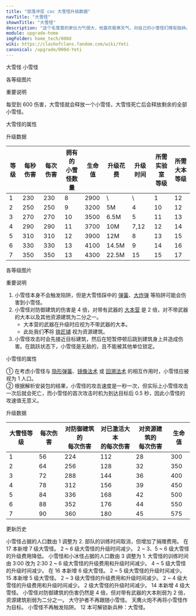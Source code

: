 ```yaml
---
title: "部落冲突 coc 大雪怪升级数据"
navTitle: "大雪怪"
shownTitle: "大雪怪"
description: "这个毛茸茸的家伙力气很大，他喜欢极寒天气，对自己的小雪怪们情有独钟。千万不要伤害大雪怪，否则小雪怪们会要你好看。"
module: upgrade-home
imgFolder: home_tech/000d
wiki: https://clashofclans.fandom.com/wiki/Yeti
canonical: /upgrade/000d-Yeti
---
```


<SwitchTabs contentClass="cp-unit-items" :stickyTabs="true" :pageTabs="true">
    <SwitchTab tabId="cp-unit-item-0" :activeTab="true">大雪怪</SwitchTab>
    <SwitchTab tabId="cp-unit-item-1">小雪怪</SwitchTab>
</SwitchTabs>

<!-- ↓↓↓ 大雪怪 ↓↓↓ -->
<SwitchTabGroup id="cp-unit-item-0" class="cp-unit-items">
<UnitInfo :folder="$frontmatter.imgFolder" imgSrc="Yeti_info.png" imgAlt="大雪怪"
    description="这个毛茸茸的家伙力气很大，他喜欢极寒天气，对自己的小雪怪们情有独钟。千万不要伤害大雪怪，否则小雪怪们会要你好看。" />

<SmallTitle>各等级图片</SmallTitle>

<Panel>
    <UnitImgGroup :folder="$frontmatter.imgFolder">
        <UnitImg imgTitle="1 级" imgSrc="Yeti1.png" />
        <UnitImg imgTitle="2 级" imgSrc="Yeti2.png" />
        <UnitImg imgTitle="3 - 4 级" imgSrc="Yeti3.png" />
        <UnitImg imgTitle="5 级" imgSrc="Yeti5.png" />
        <UnitImg imgTitle="6 级" imgSrc="Yeti6.png" />
        <UnitImg imgTitle="7 级" imgSrc="Yeti7.png" imgHd="Yeti7_hd.png" />
    </UnitImgGroup>
</Panel>

<SmallTitle>重要说明</SmallTitle>

每受到 600 伤害，大雪怪就会释放一个小雪怪，大雪怪死亡后会释放剩余的全部小雪怪。

<SmallTitle>大雪怪的属性</SmallTitle>

<UnitProperties>
    <UnitProperty pKey="部队类型" pValue="地面近战单位" />
    <UnitProperty pKey="攻击偏好" pValue="无" />
    <UnitProperty pKey="伤害类型" pValue="单体伤害" />
    <UnitProperty pKey="攻击的目标" pValue="仅地面目标" />
    <UnitProperty pKey="占据人口" pValue="18" />
    <UnitProperty pKey="移动速度" pValue="1.5 格/秒" />
    <UnitProperty pKey="攻击速度" pValue="1 秒/次" />
    <UnitProperty pKey="攻击距离" pValue="0.8 格" />
    <UnitProperty pKey="所需训练营等级" pValue="14" />
    <UnitProperty pKey="所需大本等级" pValue="12" />
    <UnitProperty pKey="训练时间" pValue="无" trainingSystem="2025" />
    <UnitProperty pKey="捐赠费用" pValue="9,9,27000,Elixir" :isDonationCost="true" />
</UnitProperties>

<SmallTitle>升级数据</SmallTitle>

<script setup>
const tableExtraInfo = [
    {
        "column": 5,
        "type": "cost",
        "gpClass": "research",
        "icon": "Elixir"
    },
    {
        "column": 6,
        "type": "time",
        "gpClass": "research"
    }
];
</script>

<UnitTable :tableExtraInfo="tableExtraInfo">

| 等级 |  每秒伤害 | 每次伤害 |拥有的<br>小雪怪数量| 生命值 | 升级花费|  升级时间  |所需实验室<br>等级|所需<br>大本等级|
| ---- |   ----   |   ----  |        ----       |  ---- |   ----  |    ----   |      ----      |     ----      |
|   1  |    230   |    230  |          8        |  2900 |      \  |     \     |        1       |      12       |
|   2  |    250   |    250  |          9        |  3200 |     5M  |     4     |       10       |      12       |
|   3  |    270   |    270  |         10        |  3500 |   6.5M  |     5     |       11       |      13       |
|   4  |    290   |    290  |         11        |  3700 |    10M  |     7,12  |       12       |      14       |
|   5  |    310   |    310  |         12        |  3900 |    12M  |     8     |       13       |      15       |
|   6  |    330   |    330  |         13        |  4100 |  14.5M  |     9     |       14       |      16       |
|   7  |    350   |    350  |         13        |  4300 |  22.5M  |    15     |       15       |      17       |
</UnitTable>
</SwitchTabGroup>

<!-- ↓↓↓ 小雪怪 ↓↓↓ -->
<SwitchTabGroup id="cp-unit-item-1" class="cp-unit-items">
<UnitInfo :folder="$frontmatter.imgFolder" imgSrc="Yetimite_info.png" imgAlt="小雪怪"
    description="这些小家伙看上去很可爱，但如果大雪怪受伤，他们会变得无比焦虑。如果大雪怪被伤到了一定程度，他们会义无反顾地涌向最近的防御建筑。" />

<SmallTitle>各等级图片</SmallTitle>

<Panel>
    <UnitImgGroup :folder="$frontmatter.imgFolder">
        <UnitImg imgTitle="1 级" imgSrc="Yetimi7te1.png" />
        <UnitImg imgTitle="2 级" imgSrc="Yetimite2.png" />
        <UnitImg imgTitle="3 - 5 级" imgSrc="Yetimite3.png" />
        <UnitImg imgTitle="6 级" imgSrc="Yetimite6.png" />
        <UnitImg imgTitle="7 级" imgSrc="Yetimite7.png" imgHd="Yetimite7_hd.png" />
    </UnitImgGroup>
</Panel>

<SmallTitle>重要说明</SmallTitle>

1. 小雪怪本身不会触发陷阱，但是大雪怪踩中的 [弹簧](/upgrade/0381-Spring-Trap)、[大炸弹](/upgrade/0383-Giant-Bomb) 等陷阱可能会伤害到小雪怪。
2. 小雪怪对防御建筑的伤害是 4 倍，对带有武器的 [大本营](/upgrade/0400-Town-Hall) 是 2 倍，对不带武器的大本以及其他资源建筑为二分之一。
    - 大本营的武器在升级时应视为不带武器的大本。
    - 此处我们**不**将 [铁匠铺](/upgrade/0488-Blacksmith) 视为资源建筑。
3. 小雪怪攻击时会先接近目标建筑，然后在短暂停顿后跳到建筑身上并造成伤害。在跳跃状态下，小雪怪是无敌的，且不能被其他单位锁定。

<SmallTitle>小雪怪的属性</SmallTitle>

<UnitProperties>
    <UnitProperty pKey="部队类型" pValue="地面辅助单位" />
    <UnitProperty pKey="攻击偏好1" pValue="防御建筑<br>(4 倍伤害)" />
    <UnitProperty pKey="攻击偏好2" pValue="激活的大本<br>(2 倍伤害)" />
    <UnitProperty pKey="攻击衰减" pValue="资源类建筑<br>(伤害减半)" />
    <UnitProperty pKey="伤害类型" pValue="范围伤害" />
    <UnitProperty pKey="伤害半径" pValue="0.8 格" />
    <UnitProperty pKey="攻击的目标" pValue="地面和空中目标" />
    <UnitProperty pKey="占据人口" pValue="1<sup>①</sup>" />
    <UnitProperty pKey="移动速度" pValue="3 格/秒" />
    <UnitProperty pKey="攻击时机" pValue="到达目标后 0.5 秒<sup>②</sup>" />
    <UnitProperty pKey="攻击距离" pValue="2.5 格" />
</UnitProperties>

① 在考虑小雪怪与 [隐形弹簧](/upgrade/0381-Spring-Trap)、[镜像法术](/upgrade/0105-Clone-Spell) 或 [回溯法术](/upgrade/0107-Recall-Spell) 的相互作用时，小雪怪应被视为 1 人口。<br>
② 根据解析安装包的结果，小雪怪的攻击速度是一秒一次，但实际上小雪怪攻击一次后就会死亡，而小雪怪的首次攻击时机为到达目标后 0.5 秒，因此小雪怪的攻速值无意义。

<SmallTitle>升级数据</SmallTitle>

<UnitTable>

|大雪怪等级| 每次伤害|对防御建筑的<br>每次伤害|对已激活大本<br>的每次伤害|对资源建筑的<br>每次伤害| 生命值 |
|   ---   |  ----  |          ---         |           ----          |         ----         |  ----  |
|    1    |   56   |          224         |            112          |          28          |   300  |
|    2    |   64   |          256         |            128          |          32          |   350  |
|    3    |   72   |          288         |            144          |          36          |   400  |
|    4    |   78   |          312         |            156          |          39          |   450  |
|    5    |   84   |          336         |            168          |          42          |   500  |
|    6    |   88   |          352         |            176          |          44          |   550  |
|    7    |   90   |          360         |            180          |          45          |   575  |

</UnitTable>
</SwitchTabGroup>

<!-- ↓↓↓ 公共部分 ↓↓↓ -->
<SmallTitle>更新历史</SmallTitle>

<Timeline>
    <TimelineItem date="2025/04/14">
        <TimelineRow>小雪怪占据的人口数由 1 调整为 2.</TimelineRow>
    </TimelineItem>
    <TimelineItem date="2025/03/27">
        <TimelineRow>部队的训练时间取消，但增加了捐赠费用。</TimelineRow>
    </TimelineItem>
    <TimelineItem date="2025/03/24">
        <TimelineRow>在 17 本新增 7 级大雪怪。</TimelineRow>
        <TimelineRow>2 ~ 6 级大雪怪的升级时间减少。</TimelineRow>
        <TimelineRow>2 ~ 3、5 ~ 6 级大雪怪的升级费用降低。</TimelineRow>
        <TimelineRow>小雪怪和小冰怪占据的人口数由 3 调整为 1.</TimelineRow>
    </TimelineItem>
    <TimelineItem date="2025/02/10">
        <TimelineRow>大雪怪的训练时间由 3:00 改为 2:30</TimelineRow>
    </TimelineItem>
    <TimelineItem date="2024/11/25">
        <TimelineRow>2 ~ 6 级大雪怪的升级费用和升级时间减少。</TimelineRow>
    </TimelineItem>
    <TimelineItem date="2024/06/18">
        <TimelineRow>4 ~ 5 级大雪怪的升级时间减少。</TimelineRow>
    </TimelineItem>
    <TimelineItem date="2024/04/17">
        <TimelineRow>在 16 本新增 6 级大雪怪。</TimelineRow>
    </TimelineItem>
    <TimelineItem date="2023/12/12">
        <TimelineRow>2 ~ 5 级大雪怪的升级时间减少。</TimelineRow>
    </TimelineItem>
    <TimelineItem date="2023/06/12">
        <TimelineRow>15 本新增 5 级大雪怪。</TimelineRow>
        <TimelineRow>2 ~ 3 级大雪怪的升级费用和升级时间减少。</TimelineRow>
    </TimelineItem>
    <TimelineItem date="2022/10/10">
        <TimelineRow>2 ~ 4 级大雪怪的升级费用和升级时间减少。</TimelineRow>
    </TimelineItem>
    <TimelineItem date="2021/12/09">
        <TimelineRow>2 级大雪怪的升级时间减少。</TimelineRow>
    </TimelineItem>
    <TimelineItem date="2021/09/27">
        <TimelineRow>14 本新增 4 级大雪怪。</TimelineRow>
    </TimelineItem>
    <TimelineItem date="2020/03/30">
        <TimelineRow>小雪怪对防御建筑的伤害仍然是 4 倍，但对带有武器的大本削弱为 2 倍，资源建筑削弱为二分之一。</TimelineRow>
        <TimelineRow>大守护者不再跟随小雪怪。</TimelineRow>
        <TimelineRow>天鹰火炮不再将小雪怪作为目标。</TimelineRow>
    </TimelineItem>
    <TimelineItem date="2020/01/16">
        <TimelineRow>小雪怪不再触发陷阱。</TimelineRow>
    </TimelineItem>
    <TimelineItem date="2019/12/09">
        <TimelineRow>12 本可解锁新兵种：大雪怪。</TimelineRow>
    </TimelineItem>
    <TimelineItem :historyBottom="true" />
</Timeline>